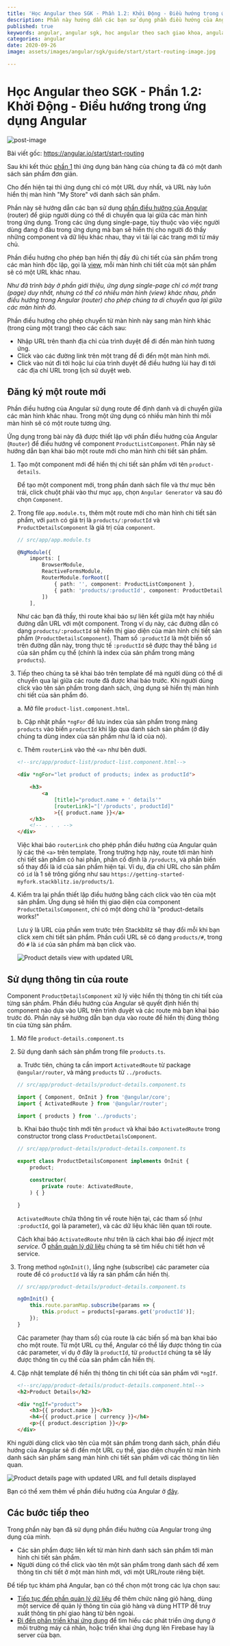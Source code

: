 ```yaml
---
title: 'Học Angular theo SGK - Phần 1.2: Khởi Động - Điều hướng trong ứng dụng Angular'
description: Phần này hướng dẫn các bạn sử dụng phần điều hướng của Angular (router) để giúp người dùng có thể di chuyển qua lại giữa các màn hình trong ứng dụng.
published: true
keywords: angular, angular sgk, hoc angular theo sach giao khoa, angular routing
categories: angular
date: 2020-09-26
image: assets/images/angular/sgk/guide/start/start-routing-image.jpg

---
```

# Học Angular theo SGK - Phần 1.2: Khởi Động - Điều hướng trong ứng dụng Angular

![post-image](assets/images/angular/sgk/guide/start/start-routing-image.jpg)

Bài viết gốc: https://angular.io/start/start-routing

Sau khi kết thúc [phần 1](https://nhannguyendacoder.com/blog/angular/sgk/start/index "Get started with a basic Angular app") thì ứng dụng bán hàng của chúng ta đã có một danh sách sản phẩm đơn giản.

Cho đến hiện tại thì ứng dụng chỉ có một URL duy nhất, và URL này luôn hiển thị màn hình "My Store" với danh sách sản phẩm.

Phần này sẽ hướng dẫn các bạn sử dụng [phần điều hướng của Angular](https://angular.io/guide/glossary#router "Router definition") (router) để giúp người dùng có thể di chuyển qua lại giữa các màn hình trong ứng dụng. Trong các ứng dụng single-page, tùy thuộc vào việc người dùng đang ở đâu trong ứng dụng mà bạn sẽ hiển thị cho người đó thấy những component và dữ liệu khác nhau, thay vì tải lại các trang mới từ máy chủ.

Phần điều hướng cho phép bạn hiển thị đầy đủ chi tiết của sản phẩm trong các màn hình độc lập, gọi là [view](https://angular.io/guide/glossary#view "View definition"), mỗi màn hình chi tiết của một sản phẩm sẽ có một URL khác nhau. 

*Như đã trình bày ở phần giới thiệu, ứng dụng single-page chỉ có một trang (page) duy nhất, nhưng có thể có nhiều màn hình (view) khác nhau, phần điều hướng trong Angular (router) cho phép chúng ta di chuyển qua lại giữa các màn hình đó.*

Phần điều hướng cho phép chuyển từ màn hình này sang màn hình khác (trong cùng một trang) theo các cách sau:

* Nhập URL trên thanh địa chỉ của trình duyệt để đi đến màn hình tương ứng.
* Click vào các đường link trên một trang để đi đến một màn hình mới.
* Click vào nút đi tới hoặc lui của trình duyệt để điều hướng lùi hay đi tới các địa chỉ URL trong lịch sử duyệt web.

## Đăng ký một route mới 

Phần điều hướng của Angular sử dụng route để định danh và di chuyển giữa các màn hình khác nhau. Trong một ứng dụng có nhiều màn hình thì mỗi màn hình sẽ có một route tương ứng.

Ứng dụng trong bài này đã được thiết lập với phần điều hướng của Angular (`Router`) để điều hướng về component `ProductListComponent`. Phần này sẽ hướng dẫn bạn khai báo một route mới cho màn hình chi tiết sản phẩm.

1. Tạo một component mới để hiển thị chi tiết sản phẩm với tên `product-details`.

    Để tạo một component mới, trong phần danh sách file và thư mục bên trái, click chuột phải vào thư mục `app`, chọn `Angular Generator` và sau đó chọn `Component`.

2. Trong file `app.module.ts`, thêm một route mới cho màn hình chi tiết sản phẩm, với `path` có giá trị là `products/:productId` và `ProductDetailsComponent` là giá trị của `component`.

    ```typescript
    // src/app/app.module.ts

    @NgModule({
        imports: [
            BrowserModule,
            ReactiveFormsModule,
            RouterModule.forRoot([
                { path: '', component: ProductListComponent },
                { path: 'products/:productId', component: ProductDetailsComponent },
            ])
        ],
    ```

    Như các bạn đã thấy, thì route khai báo sự liên kết giữa một hay nhiều đường dẫn URL với một component. Trong ví dụ này, các đường dẫn có dạng `products/:productId` sẽ hiển thị giao diện của màn hình chi tiết sản phẩm (`ProductDetailsComponent`). Tham số `:productId` là một biến số trên đường dẫn này, trong thực tế `:productId` sẽ được thay thế bằng `id` của sản phẩm cụ thể (chính là index của sản phẩm trong mảng `products`).

3. Tiếp theo chúng ta sẽ khai báo trên template để mà người dùng có thể di chuyển qua lại giữa các route đã được khai báo trước. Khi người dùng click vào tên sản phẩm trong danh sách, ứng dụng sẽ hiển thị màn hình chi tiết của sản phẩm đó. 

    a. Mở file `product-list.component.html`.

    b. Cập nhật phần `*ngFor` để lưu index của sản phẩm trong mảng  `products` vào biến `productId` khi lặp qua danh sách sản phẩm (ở đây chúng ta dùng index của sản phẩm như là id của nó).

    c. Thêm `routerLink` vào thẻ `<a>` như bên dưới.

    ```html
    <!--src/app/product-list/product-list.component.html-->

    <div *ngFor="let product of products; index as productId">

        <h3>
            <a 
                [title]="product.name + ' details'" 
                [routerLink]="['/products', productId]"
                >{{ product.name }}</a>
        </h3>
        <!-- . . . -->
    </div>
    ```

    Việc khai báo `routerLink` cho phép phần điều hướng của Angular quản lý các thẻ `<a>` trên template. Trong trường hợp này, route tới màn hình chi tiết sản phẩm có hai phần, phần cố định là `/products`, và phần biến số thay đổi là id của sản phẩm hiện tại. Ví dụ, địa chỉ URL cho sản phẩm có `id` là 1 sẽ trông giống như sau `https://getting-started-myfork.stackblitz.io/products/1`.

4. Kiểm tra lại phần thiết lập điều hướng bằng cách click vào tên của một sản phẩm. Ứng dụng sẽ hiển thị giao diện của component `ProductDetailsComponent`, chỉ có một dòng chữ là "product-details works!"

    Lưu ý là URL của phần xem trước trên Stackblitz sẽ thay đổi mỗi khi bạn click xem chi tiết sản phẩm. Phần cuối URL sẽ có dạng `products/#`, trong đó `#` là `id` của sản phẩm mà bạn click vào.

    <div class="lightbox">
      <img src="assets/images/angular/sgk/guide/start/product-details-works.png" alt="Product details view with updated URL">
    </div>



## Sử dụng thông tin của route

Component `ProductDetailsComponent` xử lý việc hiển thị thông tin chi tiết của từng sản phẩm. Phần điều hướng của Angular sẽ quyết định hiển thị component nào dựa vào URL trên trình duyệt và các route mà bạn khai báo trước đó. Phần này sẽ hướng dẫn bạn dựa vào route để hiển thị đúng thông tin của từng sản phẩm.

1. Mở file `product-details.component.ts`

2. Sử dụng danh sách sản phẩm trong file `products.ts`.

    a. Trước tiên, chúng ta cần import `ActivatedRoute` từ package `@angular/router`, và mảng `products` từ `../products`.

    ```typescript
    // src/app/product-details/product-details.component.ts

    import { Component, OnInit } from '@angular/core';
    import { ActivatedRoute } from '@angular/router';

    import { products } from '../products';
    ```

    b. Khai báo thuộc tính mới tên `product` và khai báo `ActivatedRoute` trong constructor trong class `ProductDetailsComponent`.

    ```typescript
    // src/app/product-details/product-details.component.ts

    export class ProductDetailsComponent implements OnInit {
        product;

        constructor(
            private route: ActivatedRoute,
        ) { }

    }
    ```

    `ActivatedRoute` chứa thông tin về route hiện tại, các tham số (như `:productId`, gọi là parameter), và các dữ liệu khác liên quan tới route.

    Cách khai báo `ActivatedRoute` như trên là cách khai báo để *inject* một *service*. Ở [phần quản lý dữ liệu](https://nhannguyendacoder.com/blog/angular/sgk/start/start-data "Try it: Managing Data") chúng ta sẽ tìm hiểu chi tiết hơn về service.


3. Trong method `ngOnInit()`, lắng nghe (subscribe) các parameter của route để có `productId` và lấy ra sản phẩm cần hiển thị.

    ```typescript
    // src/app/product-details/product-details.component.ts

    ngOnInit() {
        this.route.paramMap.subscribe(params => {
            this.product = products[+params.get('productId')];
        });
    }
    ```

    Các parameter (hay tham số) của route là các biến số mà bạn khai báo cho một route. Từ một URL cụ thể, Angular có thể lấy được thông tin của các parameter, ví dụ ở đây là `productId`, từ `productId` chúng ta sẽ lấy được thông tin cụ thể của sản phẩm cần hiển thị.

4. Cập nhật template để hiển thị thông tin chi tiết của sản phẩm với `*ngIf`.

    ```html
    <!--src/app/product-details/product-details.component.html-->
    <h2>Product Details</h2>

    <div *ngIf="product">
        <h3>{{ product.name }}</h3>
        <h4>{{ product.price | currency }}</h4>
        <p>{{ product.description }}</p>
    </div>
    ```

Khi người dùng click vào tên của một sản phẩm trong danh sách, phần điều hướng của Angular sẽ đi đến một URL cụ thể, giao diện chuyển từ màn hình danh sách sản phẩm sang màn hình chi tiết sản phẩm với các thông tin liên quan.

<div class="lightbox">
  <img src="assets/images/angular/sgk/guide/start/product-details-routed.png" alt="Product details page with updated URL and full details displayed">
</div>



<div class="alert is-helpful">

Bạn có thể xem thêm về phần điều hướng của Angular ở [đây](https://angular.io/guide/router "Routing & Navigation guide").

</div>


## Các bước tiếp theo

Trong phần này bạn đã sử dụng phần điều hướng của Angular trong ứng dụng của mình.

* Các sản phẩm được liên kết từ màn hình danh sách sản phẩm tới màn hình chi tiết sản phẩm.
* Người dùng có thể click vào tên một sản phẩm trong danh sách để xem thông tin chi tiết ở một màn hình mới, với một URL/route riêng biệt.

Để tiếp tục khám phá Angular, bạn có thể chọn một trong các lựa chọn sau:
* [Tiếp tục đến phần quản lý dữ liệu](https://angular.io/start/start-data "Try it: Managing Data") để thêm chức năng giỏ hàng, dùng một service để quản lý thông tin của giỏ hàng và dùng HTTP để truy xuất thông tin phí giao hàng từ bên ngoài.
* [Đi đến phần triển khai ứng dụng](https://angular.io/start/start-deployment "Try it: Deployment") để tìm hiểu các phát triển ứng dụng ở môi trường máy cá nhân, hoặc triển khai ứng dụng lên Firebase hay là server của bạn.